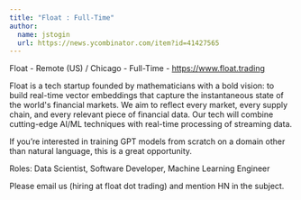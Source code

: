 ```yaml
---
title: "Float : Full-Time"
author:
  name: jstogin
  url: https://news.ycombinator.com/item?id=41427565
---
```

Float - Remote (US) &#x2F; Chicago - Full-Time - <a href="https:&#x2F;&#x2F;www.float.trading" rel="nofollow">https:&#x2F;&#x2F;www.float.trading</a>

Float is a tech startup founded by mathematicians with a bold vision: to build real-time vector embeddings that capture the instantaneous state of the world&#x27;s financial markets. We aim to reflect every market, every supply chain, and every relevant piece of financial data. Our tech will combine cutting-edge AI&#x2F;ML techniques with real-time processing of streaming data.

If you’re interested in training GPT models from scratch on a domain other than natural language, this is a great opportunity.

Roles: Data Scientist, Software Developer, Machine Learning Engineer

Please email us (hiring at float dot trading) and mention HN in the subject.
